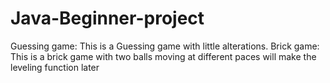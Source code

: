 # Java-Beginner-project
Guessing game:
This is a Guessing game with little alterations.
Brick game:
This is a brick game with two balls moving at different paces will make the leveling function later
